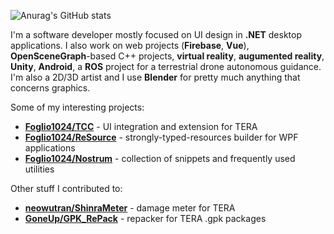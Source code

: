 ![Anurag's GitHub stats](https://github-readme-stats.vercel.app/api?username=Foglio1024&show_icons=true&theme=dark)

I'm a software developer mostly focused on UI design in **.NET** desktop applications. I also work on web projects (**Firebase**, **Vue**), **OpenSceneGraph**-based C++ projects, **virtual reality**, **augumented reality**, **Unity**, **Android**, a **ROS** project for a terrestrial drone autonomous guidance. I'm also a 2D/3D artist and I use **Blender** for pretty much anything that concerns graphics.

Some of my interesting projects:
- **[Foglio1024/TCC](https://github.com/Foglio1024/Tera-custom-cooldowns)** - UI integration and extension for TERA
- **[Foglio1024/ReSource](https://github.com/Foglio1024/ReSource)** - strongly-typed-resources builder for WPF applications
- **[Foglio1024/Nostrum](https://github.com/Foglio1024/Nostrum)** - collection of snippets and frequently used utilities

Other stuff I contributed to:
- **[neowutran/ShinraMeter](https://github.com/neowutran/ShinraMeter)** - damage meter for TERA
- **[GoneUp/GPK_RePack](https://github.com/GoneUp/GPK_RePack)** - repacker for TERA .gpk packages

<!--
**Foglio1024/Foglio1024** is a ✨ _special_ ✨ repository because its `README.md` (this file) appears on your GitHub profile.

Here are some ideas to get you started:

- 🔭 I’m currently working on ...
- 🌱 I’m currently learning ...
- 👯 I’m looking to collaborate on ...
- 🤔 I’m looking for help with ...
- 💬 Ask me about ...
- 📫 How to reach me: ...
- 😄 Pronouns: ...
- ⚡ Fun fact: ...
-->
